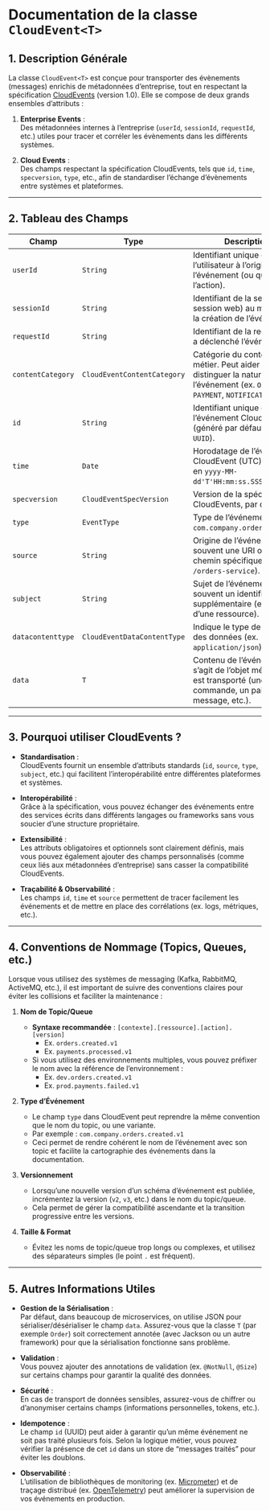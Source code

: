 # Documentation de la classe `CloudEvent<T>`

## 1. Description Générale

La classe `CloudEvent<T>` est conçue pour transporter des évènements (messages) enrichis de métadonnées d’entreprise, tout en respectant la spécification [CloudEvents](https://cloudevents.io/) (version 1.0). Elle se compose de deux grands ensembles d’attributs :

1. **Enterprise Events** :  
   Des métadonnées internes à l’entreprise (`userId`, `sessionId`, `requestId`, etc.) utiles pour tracer et corréler les évènements dans les différents systèmes.

2. **Cloud Events** :  
   Des champs respectant la spécification CloudEvents, tels que `id`, `time`, `specversion`, `type`, etc., afin de standardiser l’échange d’évènements entre systèmes et plateformes.

---

## 2. Tableau des Champs

| **Champ**           | **Type**                     | **Description**                                                                                                                                            | **Exemple**                                                   |
|---------------------|------------------------------|------------------------------------------------------------------------------------------------------------------------------------------------------------|---------------------------------------------------------------|
| `userId`            | `String`                    | Identifiant unique de l’utilisateur à l’origine de l’événement (ou qui a initié l’action).                                                                 | `"user-12345"`                                                |
| `sessionId`         | `String`                    | Identifiant de la session (ex. session web) au moment de la création de l’événement.                                                                       | `"session-67890"`                                             |
| `requestId`         | `String`                    | Identifiant de la requête qui a déclenché l’événement.                                                                                                     | `"req-abcdef"`                                                |
| `contentCategory`   | `CloudEventContentCategory` | Catégorie du contenu métier. Peut aider à distinguer la nature de l’événement (ex. `ORDER`, `PAYMENT`, `NOTIFICATION`, etc.).                              | `CloudEventContentCategory.ORDER`                             |
| `id`                | `String`                    | Identifiant unique de l’événement CloudEvent (généré par défaut avec `UUID`).                                                                              | `"7e53d7d2-9d2f-4d4f-90ca-5f561a6380df"`                       |
| `time`              | `Date`                      | Horodatage de l’événement CloudEvent (UTC). Formaté en `yyyy-MM-dd'T'HH:mm:ss.SSSXXX`.                                                                      | `"2023-01-15T09:24:32.123Z"`                                  |
| `specversion`       | `CloudEventSpecVersion`     | Version de la spécification CloudEvents, par défaut `V1`.                                                                                                  | `CloudEventSpecVersion.V1`                                   |
| `type`              | `EventType`                 | Type de l’événement (ex. `com.company.order.created`).                                                                                                     | `EventType.ORDER_CREATED`                                     |
| `source`            | `String`                    | Origine de l’événement, souvent une URI ou un chemin spécifique (ex. `/orders-service`).                                                                    | `"/orders-service"`                                           |
| `subject`           | `String`                    | Sujet de l’événement, souvent un identifiant supplémentaire (ex. ID d’une ressource).                                                                       | `"order-42"`                                                 |
| `datacontenttype`   | `CloudEventDataContentType` | Indique le type de contenu des données (ex. `application/json`).                                                                                           | `CloudEventDataContentType.APPLICATION_JSON`                  |
| `data`              | `T`                         | Contenu de l’événement. Il s’agit de l’objet métier qui est transporté (une commande, un paiement, un message, etc.).                                      | `{ "orderId": "42", "status": "CREATED" }` (exemple JSON)     |

---

## 3. Pourquoi utiliser CloudEvents ?

- **Standardisation** :  
  CloudEvents fournit un ensemble d’attributs standards (`id`, `source`, `type`, `subject`, etc.) qui facilitent l’interopérabilité entre différentes plateformes et systèmes.

- **Interopérabilité** :  
  Grâce à la spécification, vous pouvez échanger des événements entre des services écrits dans différents langages ou frameworks sans vous soucier d’une structure propriétaire.

- **Extensibilité** :  
  Les attributs obligatoires et optionnels sont clairement définis, mais vous pouvez également ajouter des champs personnalisés (comme ceux liés aux métadonnées d’entreprise) sans casser la compatibilité CloudEvents.

- **Traçabilité & Observabilité** :  
  Les champs `id`, `time` et `source` permettent de tracer facilement les événements et de mettre en place des corrélations (ex. logs, métriques, etc.).

---

## 4. Conventions de Nommage (Topics, Queues, etc.)

Lorsque vous utilisez des systèmes de messaging (Kafka, RabbitMQ, ActiveMQ, etc.), il est important de suivre des conventions claires pour éviter les collisions et faciliter la maintenance :

1. **Nom de Topic/Queue**
    - **Syntaxe recommandée** : `[contexte].[ressource].[action].[version]`
        - Ex. `orders.created.v1`
        - Ex. `payments.processed.v1`
    - Si vous utilisez des environnements multiples, vous pouvez préfixer le nom avec la référence de l’environnement :
        - Ex. `dev.orders.created.v1`
        - Ex. `prod.payments.failed.v1`

2. **Type d’Événement**
    - Le champ `type` dans CloudEvent peut reprendre la même convention que le nom du topic, ou une variante.
    - Par exemple : `com.company.orders.created.v1`
    - Ceci permet de rendre cohérent le nom de l’événement avec son topic et facilite la cartographie des événements dans la documentation.

3. **Versionnement**
    - Lorsqu’une nouvelle version d’un schéma d’événement est publiée, incrémentez la version (`v2`, `v3`, etc.) dans le nom du topic/queue.
    - Cela permet de gérer la compatibilité ascendante et la transition progressive entre les versions.

4. **Taille & Format**
    - Évitez les noms de topic/queue trop longs ou complexes, et utilisez des séparateurs simples (le point `.` est fréquent).

---

## 5. Autres Informations Utiles

- **Gestion de la Sérialisation** :  
  Par défaut, dans beaucoup de microservices, on utilise JSON pour sérialiser/désérialiser le champ `data`. Assurez-vous que la classe `T` (par exemple `Order`) soit correctement annotée (avec Jackson ou un autre framework) pour que la sérialisation fonctionne sans problème.

- **Validation** :  
  Vous pouvez ajouter des annotations de validation (ex. `@NotNull`, `@Size`) sur certains champs pour garantir la qualité des données.

- **Sécurité** :  
  En cas de transport de données sensibles, assurez-vous de chiffrer ou d’anonymiser certains champs (informations personnelles, tokens, etc.).

- **Idempotence** :  
  Le champ `id` (UUID) peut aider à garantir qu’un même événement ne soit pas traité plusieurs fois. Selon la logique métier, vous pouvez vérifier la présence de cet `id` dans un store de “messages traités” pour éviter les doublons.

- **Observabilité** :  
  L’utilisation de bibliothèques de monitoring (ex. [Micrometer](https://micrometer.io/)) et de traçage distribué (ex. [OpenTelemetry](https://opentelemetry.io/)) peut améliorer la supervision de vos événements en production.

